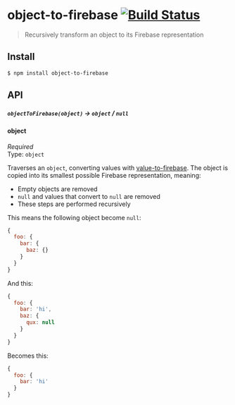 # object-to-firebase [![Build Status](https://travis-ci.org/bendrucker/object-to-firebase.svg?branch=master)](https://travis-ci.org/bendrucker/object-to-firebase)

> Recursively transform an object to its Firebase representation

## Install

```sh
$ npm install object-to-firebase
```

## API

##### `objectToFirebase(object)` -> `object` / `null`

#### object

*Required*  
Type: `object`

Traverses an `object`, converting values with [value-to-firebase](https://github.com/bendrucker/value-to-firebase). The object is copied into its smallest possible Firebase representation, meaning:

* Empty objects are removed
* `null` and values that convert to `null` are removed
* These steps are performed recursively

This means the following object become `null`:

```js
{
  foo: {
    bar: {
      baz: {}
    }
  }
}
```

And this:

```js
{
  foo: {
    bar: 'hi',
    baz: {
      qux: null
    }
  }
}
```

Becomes this:

```js
{
  foo: {
    bar: 'hi'
  }
}
```
